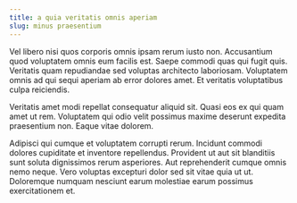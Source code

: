```yaml
---
title: a quia veritatis omnis aperiam
slug: minus praesentium
---
```


Vel libero nisi quos corporis omnis ipsam rerum iusto non. Accusantium quod voluptatem omnis eum facilis est. Saepe commodi quas qui fugit quis. Veritatis quam repudiandae sed voluptas architecto laboriosam. Voluptatem omnis ad qui sequi aperiam ab error dolores amet. Et veritatis voluptatibus culpa reiciendis.

Veritatis amet modi repellat consequatur aliquid sit. Quasi eos ex qui quam amet ut rem. Voluptatem qui odio velit possimus maxime deserunt expedita praesentium non. Eaque vitae dolorem.

Adipisci qui cumque et voluptatem corrupti rerum. Incidunt commodi dolores cupiditate et inventore repellendus. Provident ut aut sit blanditiis sunt soluta dignissimos rerum asperiores. Aut reprehenderit cumque omnis nemo neque. Vero voluptas excepturi dolor sed sit vitae quia ut ut. Doloremque numquam nesciunt earum molestiae earum possimus exercitationem et.
